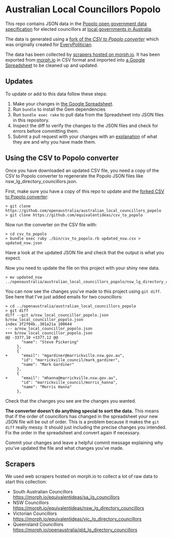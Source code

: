 # Australian Local Councillors Popolo

This repo contains JSON data in the [Popolo open government data specification](http://www.popoloproject.com/)
for elected councillors at [local governments in Australia](https://en.wikipedia.org/wiki/Local_government_in_Australia).

The data is generated using a [fork of the *CSV to Popolo converter*](https://github.com/equivalentideas/csv_to_popolo)
which was originally created for [EveryPolitician](http://everypolitician.org/).

The data has been collected by [scrapers hosted on morph.io](https://morph.io/search?utf8=%E2%9C%93&q=councillors).
It has been exported from [morph.io](https://morph.io) in CSV format
and imported into [a Google Spreadsheet](https://docs.google.com/spreadsheets/d/1_Ea99E5yXnHXW62o_lRo9khdbccEWfttpy2tyuYZYOE/)
to be cleaned up and updated.

## Updates

To update or add to this data follow these steps:

1. Make your changes in [the Google Spreadsheet](https://docs.google.com/spreadsheets/d/1_Ea99E5yXnHXW62o_lRo9khdbccEWfttpy2tyuYZYOE/).
2. Run `bundle` to install the Gem dependencies
3. Run `bundle exec rake` to pull data from the Spreadsheet into JSON files in this repository.
4. Inspect the diff to verify the changes to the JSON files and check for errors before committing them.
5. Submit a pull request with your changes with an [explanation](https://github.com/blog/1943-how-to-write-the-perfect-pull-request)
   of what they are and why you have made them.

## Using the CSV to Popolo converter

Once you have downloaded an updated CSV file,
you need a copy of the CSV to Popolo converter
to regenerate the Popolo JSON files like nsw_lg_directory_councillors.json.

First, make sure you have a copy of this repo to update
and the [forked CSV to Popolo converter](https://github.com/equivalentideas/csv_to_popolo):

```
> git clone https://github.com/openaustralia/australian_local_councillors_popolo
> git clone https://github.com/equivalentideas/csv_to_popolo
```

Now run the converter on the CSV file with:

```
> cd csv_to_popolo
> bundle exec ruby ./bin/csv_to_popolo.rb updated_nsw.csv > updated_nsw.json
```

Have a look at the updated JSON file and
check that the output is what you expect.

Now you need to update the file on this project with your shiny new data.

```
> mv updated_nsw ../openaustralia/australian_local_councillors_popolo/nsw_lg_directory_councillors.json
```

You can now see the changes you’ve made to this project using `git diff`.
See here that I’ve just added emails for two councillors:

```
> cd ../openaustralia/australian_local_councillors_popolo
> git diff
diff --git a/nsw_local_councillor_popolo.json b/nsw_local_councillor_popolo.json
index 3f2f04b..301a21a 100644
--- a/nsw_local_councillor_popolo.json
+++ b/nsw_local_councillor_popolo.json
@@ -3377,10 +3377,12 @@
       "name": "Steve Pickering"
     },
     {
+      "email": "mgardiner@marrickville.nsw.gov.au",
       "id": "marrickville_council/mark_gardiner",
       "name": "Mark Gardiner"
     },
     {
+      "email": "mhanna@marrickville.nsw.gov.au",
       "id": "marrickville_council/morris_hanna",
       "name": "Morris Hanna"
     },
```

Check that the changes you see are the changes you wanted.

**The converter doesn’t do anything special to sort the data.**
This means that if the order of councillors has changed in the spreadsheet
your new JSON file will be out of order.
This is a problem because it makes the `git diff` really messy.
It should just including the precise changes you intended.
Fix the order in the spreadsheet and convert again if necessary.

Commit your changes and leave a helpful commit message
explaining why you’ve updated the file and what changes you’ve made.

## Scrapers

We used web scrapers hosted on morph.io to collect a lot of raw data to start this collection:

* South Australian Councillors https://morph.io/equivalentideas/sa_lg_councillors
* NSW Councillors https://morph.io/equivalentideas/nsw_lg_directory_councillors
* Victorian Councillors https://morph.io/equivalentideas/vic_lg_directory_councillors
* Queensland Councillors https://morph.io/openaustralia/qld_lg_directory_councillors
